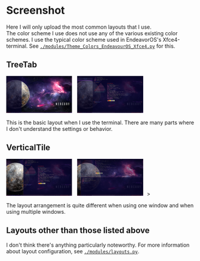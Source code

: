 # Screenshot

Here I will only upload the most common layouts that I use.  
The color scheme I use does not use any of the various existing color schemes. I use the typical color scheme used in EndeavorOS's Xfce4-terminal. See [`./modules/Theme_Colors_EndeavourOS_Xfce4.py`](../modules/Theme_Colors_EndeavourOS_Xfce4.py) for this.


## TreeTab

<img src="./images/EndeavourOS_Qtile_2025-10-01_19-19-51.png" width="35%">
<img src="./images/EndeavourOS_Qtile_2025-10-01_19-17-42.png" width="35%" hspace="10">

This is the basic layout when I use the terminal. There are many parts where I don't understand the settings or behavior.


## VerticalTile

<img src="./images/EndeavourOS_Qtile_2025-10-01_19-12-12.png" width="35%">
<img src="./images/EndeavourOS_Qtile_2025-10-01_19-12-41.png" width="35%" hspace="10">>

The layout arrangement is quite different when using one window and when using multiple windows.


## Layouts other than those listed above

I don't think there's anything particularly noteworthy. For more information about layout configuration, see [`./modules/layouts.py`](../modules/layouts.py).


<!-- -->

